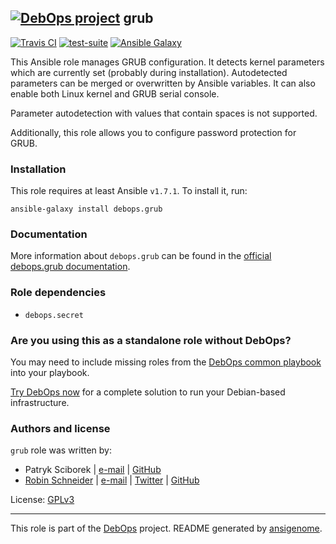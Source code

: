 ## [![DebOps project](http://debops.org/images/debops-small.png)](http://debops.org) grub

<!-- This file was generated by Ansigenome. Do not edit this file directly but
     instead have a look at the files in the ./meta/ directory. -->

[![Travis CI](http://img.shields.io/travis/debops/ansible-grub.svg?style=flat)](http://travis-ci.org/debops/ansible-grub) [![test-suite](http://img.shields.io/badge/test--suite-ansible--grub-blue.svg?style=flat)](https://github.com/debops/test-suite/tree/master/ansible-grub/)  [![Ansible Galaxy](http://img.shields.io/badge/galaxy-debops.grub-660198.svg?style=flat)](https://galaxy.ansible.com/detail#/role/4952)

This Ansible role manages GRUB configuration. It detects kernel parameters
which are currently set (probably during installation). Autodetected
parameters can be merged or overwritten by Ansible variables.
It can also enable both Linux kernel and GRUB serial console.

Parameter autodetection with values that contain spaces is not supported.

Additionally, this role allows you to configure password protection for GRUB.

### Installation

This role requires at least Ansible `v1.7.1`. To install it, run:

```Shell
ansible-galaxy install debops.grub
```

### Documentation

More information about `debops.grub` can be found in the
[official debops.grub documentation](http://docs.debops.org/en/latest/ansible/roles/ansible-grub/docs/).


### Role dependencies

- `debops.secret`

### Are you using this as a standalone role without DebOps?

You may need to include missing roles from the [DebOps common
playbook](https://github.com/debops/debops-playbooks/blob/master/playbooks/common.yml)
into your playbook.

[Try DebOps now](https://github.com/debops/debops) for a complete solution to run your Debian-based infrastructure.





### Authors and license

`grub` role was written by:

- Patryk Sciborek | [e-mail](mailto:patryk@sciborek.com) | [GitHub](https://github.com/scibi)
- [Robin Schneider](http://ypid.de/) | [e-mail](mailto:ypid@riseup.net) | [Twitter](https://twitter.com/ypid) | [GitHub](https://github.com/ypid)

License: [GPLv3](https://tldrlegal.com/license/gnu-general-public-license-v3-%28gpl-3%29)

***

This role is part of the [DebOps](http://debops.org/) project. README generated by [ansigenome](https://github.com/nickjj/ansigenome/).
